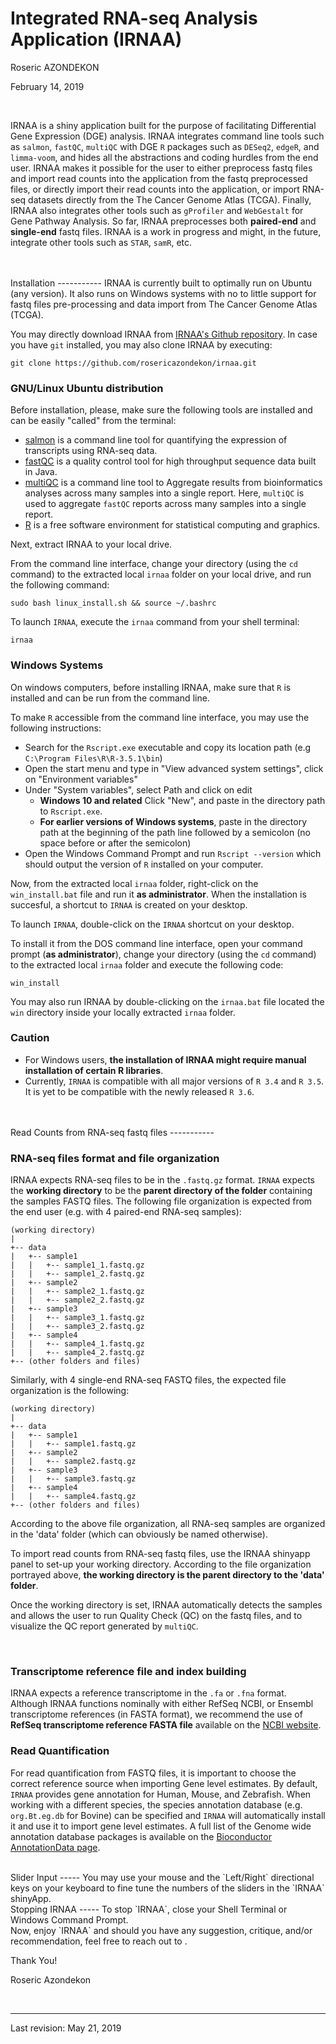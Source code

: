 Integrated RNA-seq Analysis Application (IRNAA)
================
Roseric AZONDEKON

February 14, 2019

<br/>

IRNAA is a shiny application built for the purpose of facilitating Differential Gene Expression (DGE) analysis. IRNAA integrates command line tools such as `salmon`, `fastQC`, `multiQC` with DGE `R` packages such as `DESeq2`, `edgeR`, and `limma-voom`, and hides all the abstractions and coding hurdles from the end user. IRNAA makes it possible for the user to either preprocess fastq files and import read counts into the application from the fastq preprocessed files, or directly import their read counts into the application, or import RNA-seq datasets directly from the The Cancer Genome Atlas (TCGA). Finally, IRNAA also integrates other tools such as `gProfiler` and `WebGestalt` for Gene Pathway Analysis. So far, IRNAA preprocesses both **paired-end** and **single-end** fastq files. IRNAA is a work in progress and might, in the future, integrate other tools such as `STAR`, `samR`, etc.

<br/>
<br/>
Installation
-----------
IRNAA is currently built to optimally run on Ubuntu (any version). It also runs on Windows systems with no to little support for fastq files pre-processing and data import from The Cancer Genome Atlas (TCGA).

You may directly download IRNAA from <a href="http://www.github.com/rosericazondekon/irnaa" target="_blank">IRNAA's Github repository</a>. In case you have `git` installed, you may also clone IRNAA by executing:

```shell
git clone https://github.com/rosericazondekon/irnaa.git
```

### GNU/Linux Ubuntu distribution
Before installation, please, make sure the following tools are installed and can be easily "called" from the terminal:

- <a href="https://combine-lab.github.io/salmon/" target="_blank">salmon</a> is a command line tool for quantifying the expression of transcripts using RNA-seq data.
- <a href="https://www.bioinformatics.babraham.ac.uk/projects/fastqc/" target="_blank">fastQC</a> is a quality control tool for high throughput sequence data built in Java.
- <a href="https://multiqc.info/" target="_blank">multiQC</a> is a command line tool to Aggregate results from bioinformatics analyses across many samples into a single report. Here, `multiQC` is used to aggregate `fastQC` reports across many samples into a single report.
- <a href="https://www.r-project.org/" target="_blank">R</a> is a free software environment for statistical computing and graphics.

Next, extract IRNAA to your local drive.

From the command line interface, change your directory (using the `cd` command) to the extracted local `irnaa` folder on your local drive, and run the following command:

```shell
sudo bash linux_install.sh && source ~/.bashrc
```

To launch `IRNAA`, execute the `irnaa` command from your shell terminal:

```shell
irnaa
```

### Windows Systems
On windows computers, before installing IRNAA, make sure that `R` is installed and can be run from the command line.

To make `R` accessible from the command line interface, you may use the following instructions:
- Search for the `Rscript.exe` executable and copy its location path (e.g `C:\Program Files\R\R-3.5.1\bin`)
- Open the start menu and type in "View advanced system settings", click on "Environment variables"
- Under "System variables", select Path and click on edit
    - **Windows 10 and related** Click "New", and paste in the directory path to `Rscript.exe`.
    - **For earlier versions of Windows systems**, paste in the directory path at the beginning of the path line followed by a semicolon (no space before or after the semicolon)
- Open the Windows Command Prompt and run `Rscript --version` which should output the version of `R` installed on your computer.

Now, from the extracted local `irnaa` folder, right-click on the `win_install.bat` file and run it **as administrator**. When the installation is succesful, a shortcut to `IRNAA` is created on your desktop.

To launch `IRNAA`, double-click on the `IRNAA` shortcut on your desktop.

To install it from the DOS command line interface, open your command prompt (**as administrator**), change your directory (using the `cd` command) to the extracted local `irnaa` folder and execute the following code:

```batch
win_install
```

You may also run IRNAA by double-clicking on the `irnaa.bat` file located the `win` directory inside your locally extracted `irnaa` folder.

### Caution
- For Windows users, **the installation of IRNAA might require manual installation of certain R libraries**.
- Currently, `IRNAA` is compatible with all major versions of `R 3.4` and `R 3.5`. It is yet to be compatible with the newly released `R 3.6`.

<br/>
<br/>
Read Counts from RNA-seq fastq files
-----------

<br/>

### RNA-seq files format and file organization

IRNAA expects RNA-seq files to be in the `.fastq.gz` format. `IRNAA` expects the **working directory** to be the **parent directory of the folder** containing the samples FASTQ files. The following file organization is expected from the end user (e.g. with 4 paired-end RNA-seq samples):

```
(working directory)
|
+-- data
|   +-- sample1
|   |   +-- sample1_1.fastq.gz
|   |   +-- sample1_2.fastq.gz
|   +-- sample2
|   |   +-- sample2_1.fastq.gz
|   |   +-- sample2_2.fastq.gz
|   +-- sample3
|   |   +-- sample3_1.fastq.gz
|   |   +-- sample3_2.fastq.gz
|   +-- sample4
|   |   +-- sample4_1.fastq.gz
|   |   +-- sample4_2.fastq.gz
+-- (other folders and files)
```

Similarly, with 4 single-end RNA-seq FASTQ files, the expected file organization is the following:

```
(working directory)
|
+-- data
|   +-- sample1
|   |   +-- sample1.fastq.gz
|   +-- sample2
|   |   +-- sample2.fastq.gz
|   +-- sample3
|   |   +-- sample3.fastq.gz
|   +-- sample4
|   |   +-- sample4.fastq.gz
+-- (other folders and files)
```

According to the above file organization, all RNA-seq samples are organized in the 'data' folder (which can obviously be named otherwise).

To import read counts from RNA-seq fastq files, use the IRNAA shinyapp panel to set-up your working directory. According to the file organization portrayed above, **the working directory is the parent directory to the 'data' folder**.

Once the working directory is set, IRNAA automatically detects the samples and allows the user to run Quality Check (QC) on the fastq files, and to visualize the QC report generated by `multiQC`.

<br/>

### Transcriptome reference file and index building

IRNAA expects a reference transcriptome in the `.fa` or `.fna` format. Although IRNAA functions nominally with either RefSeq NCBI, or Ensembl transcriptome references (in FASTA format), we recommend the use of **RefSeq transcriptome reference FASTA file** available on the <a href="https://www.ncbi.nlm.nih.gov/genome" target="_blank">NCBI website</a>.

### Read Quantification
For read quantification from FASTQ files, it is important to choose the correct reference source when importing Gene level estimates. By default, `IRNAA` provides gene annotation for Human, Mouse, and Zebrafish. When working with a different species, the species annotation database (e.g. `org.Bt.eg.db` for Bovine) can be specified and `IRNAA` will automatically install it and use it to import gene level estimates. A full list of the Genome wide annotation database packages is available on the <a href="https://bioconductor.org/packages/release/BiocViews.html#___AnnotationData" target="_blank">Bioconductor AnnotationData page</a>.

<br/>
Slider Input
-----
You may use your mouse and the `Left/Right` directional keys on your keyboard to fine tune the numbers of the sliders in the `IRNAA` shinyApp.

<br/>
Stopping IRNAA
-----
To stop `IRNAA`, close your Shell Terminal or Windows Command Prompt.

<br/>
Now, enjoy `IRNAA` and should you have any suggestion, critique, and/or recommendation, feel free to reach out to <roseric_2000@yahoo.fr>.

Thank You!

Roseric Azondekon

<br/>
<hr>
Last revision: May 21, 2019
